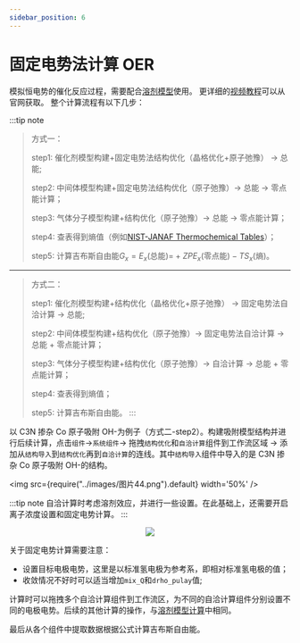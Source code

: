 ```yaml
---
sidebar_position: 6
---
```


# 固定电势法计算 OER

模拟恒电势的催化反应过程，需要配合[溶剂模型](/next/Q-Flow/示例/qflow_example_oer)使用。
更详细的[视频教程](http://www.pwmat.com/Train)可以从官网获取。
整个计算流程有以下几步：

:::tip note
> 方式一：
> 
> step1: 催化剂模型构建+固定电势法结构优化（晶格优化+原子弛豫） → 总能;
> 
> step2: 中间体模型构建+固定电势法结构优化（原子弛豫）→ 总能 → 零点能计算；
> 
> step3: 气体分子模型构建+结构优化（原子弛豫）→ 总能 → 零点能计算；
> 
> step4: 查表得到熵值（例如[NIST-JANAF Thermochemical Tables](https://janaf.nist.gov/)）；
> 
> step5: 计算吉布斯自由能$G_x = E_x \text{(总能)=} + ZPE_x \text{(零点能)} -TS_x \text{(熵)}$。

---

> 方式二：
> 
> step1: 催化剂模型构建+结构优化（晶格优化+原子弛豫） → 固定电势法自洽计算 → 总能;
> 
> step2: 中间体模型构建+结构优化（原子弛豫）→ 固定电势法自洽计算 → 总能 + 零点能计算；
> 
> step3: 气体分子模型构建+结构优化（原子弛豫）→ 自洽计算 → 总能 + 零点能计算；
> 
> step4: 查表得到熵值；
> 
> step5: 计算吉布斯自由能。
:::

以 C3N 掺杂 Co 原子吸附 OH-为例子（方式二-step2）。构建吸附模型结构并进行后续计算，点击`组件`→`系统组件`→ 拖拽`结构优化`和`自洽计算`组件到工作流区域 → 添加从`结构导入`到`结构优化`再到`自洽计算`的连线。其中`结构导入`组件中导入的是 C3N 掺杂 Co 原子吸附 OH-的结构。

<img src={require("../images/图片44.png").default} width='50%' /> 

:::tip note
自洽计算时考虑溶剂效应，并进行一些设置。在此基础上，还需要开启离子浓度设置和固定电势计算。
:::
<center>
    <img src={require("../images/图片64.png").default} /> 
</center>

关于固定电势计算需要注意：

- 设置目标电极电势，这里是以标准氢电极为参考系，即相对标准氢电极的值；
- 收敛情况不好时可以适当增加`mix_Q`和`drho_pulay`值;

计算时可以拖拽多个自洽计算组件到工作流区，为不同的自洽计算组件分别设置不同的电极电势。后续的其他计算的操作，与[溶剂模型计算](/next/Q-Flow/示例/qflow_example_oer)中相同。

最后从各个组件中提取数据根据公式计算吉布斯自由能。